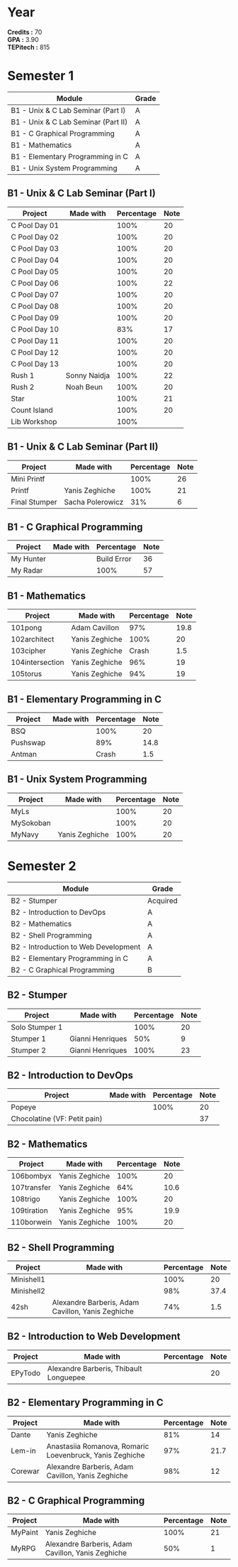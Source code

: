 # Year

**Credits :** 70  
**GPA :** 3.90  
**TEPitech :** 815

# Semester 1

| Module | Grade |
|--------|-------|
| B1 - Unix & C Lab Seminar (Part I) | A |
| B1 - Unix & C Lab Seminar (Part II) | A |
| B1 - C Graphical Programming | A |
| B1 - Mathematics | A |
| B1 - Elementary Programming in C | A |
| B1 - Unix System Programming | A |

## B1 - Unix & C Lab Seminar (Part I)

| Project | Made with | Percentage | Note |
|---------|-----------|------------|------|
| C Pool Day 01 | | 100% | 20 |
| C Pool Day 02 | | 100% | 20 |
| C Pool Day 03 | | 100% | 20 |
| C Pool Day 04 | | 100% | 20 |
| C Pool Day 05 | | 100% | 20 |
| C Pool Day 06 | | 100% | 22 |
| C Pool Day 07 | | 100% | 20 |
| C Pool Day 08 | | 100% | 20 |
| C Pool Day 09 | | 100% | 20 |
| C Pool Day 10 | | 83% | 17 |
| C Pool Day 11 | | 100% | 20 |
| C Pool Day 12 | | 100% | 20 |
| C Pool Day 13 | | 100% | 20 |
| Rush 1 | Sonny Naidja | 100% | 22 |
| Rush 2 | Noah Beun | 100% | 20 |
| Star | | 100% | 21 |
| Count Island | | 100% | 20 |
| Lib Workshop | | 100% | |

## B1 - Unix & C Lab Seminar (Part II)

| Project | Made with | Percentage | Note |
|---------|-----------|------------|------|
| Mini Printf | | 100% | 26 |
| Printf | Yanis Zeghiche | 100% | 21 |
| Final Stumper | Sacha Polerowicz | 31% | 6 |

## B1 - C Graphical Programming

| Project | Made with | Percentage | Note |
|---------|-----------|------------|------|
| My Hunter | | Build Error | 36 |
| My Radar | | 100% | 57 |

## B1 - Mathematics

| Project | Made with | Percentage | Note |
|---------|-----------|------------|------|
| 101pong | Adam Cavillon | 97% | 19.8 |
| 102architect | Yanis Zeghiche | 100% | 20 |
| 103cipher | Yanis Zeghiche | Crash | 1.5 |
| 104intersection | Yanis Zeghiche | 96% | 19 |
| 105torus | Yanis Zeghiche | 94% | 19 |

## B1 - Elementary Programming in C

| Project | Made with | Percentage | Note |
|---------|-----------|------------|------|
| BSQ | | 100% | 20 |
| Pushswap | | 89% | 14.8 |
| Antman | | Crash | 1.5 |

## B1 - Unix System Programming

| Project | Made with | Percentage | Note |
|---------|-----------|------------|------|
| MyLs | | 100% | 20 | 
| MySokoban | | 100% | 20 |
| MyNavy | Yanis Zeghiche | 100% | 20 |

# Semester 2

| Module | Grade |
|--------|-------|
| B2 - Stumper | Acquired |
| B2 - Introduction to DevOps | A |
| B2 - Mathematics | A |
| B2 - Shell Programming | A |
| B2 - Introduction to Web Development | A |
| B2 - Elementary Programming in C | A |
| B2 - C Graphical Programming | B |

## B2 - Stumper

| Project | Made with | Percentage | Note |
|---------|-----------|------------|------|
| Solo Stumper 1 | | 100% | 20 |
| Stumper 1 | Gianni Henriques | 50% | 9 |
| Stumper 2 | Gianni Henriques | 100% | 23 |

## B2 - Introduction to DevOps

| Project | Made with | Percentage | Note |
|---------|-----------|------------|------|
| Popeye | | 100% | 20 |
| Chocolatine (VF: Petit pain) | | | 37 |

## B2 - Mathematics

| Project | Made with | Percentage | Note |
|---------|-----------|------------|------|
| 106bombyx | Yanis Zeghiche | 100% | 20 |
| 107transfer | Yanis Zeghiche | 64% | 10.6 |
| 108trigo | Yanis Zeghiche | 100% | 20 |
| 109tiration | Yanis Zeghiche | 95% | 19.9 |
| 110borwein | Yanis Zeghiche | 100% | 20 |

## B2 - Shell Programming

| Project | Made with | Percentage | Note |
|---------|-----------|------------|------|
| Minishell1 | | 100% | 20 |
| Minishell2 | | 98% | 37.4 |
| 42sh | Alexandre Barberis, Adam Cavillon, Yanis Zeghiche | 74% | 1.5 |

## B2 - Introduction to Web Development

| Project | Made with | Percentage | Note |
|---------|-----------|------------|------|
| EPyTodo | Alexandre Barberis, Thibault Longuepee | | 20 |

## B2 - Elementary Programming in C

| Project | Made with | Percentage | Note |
|---------|-----------|------------|------|
| Dante | Yanis Zeghiche | 81% | 14 |
| Lem-in | Anastasiia Romanova, Romaric Loevenbruck, Yanis Zeghiche | 97% | 21.7 |
| Corewar | Alexandre Barberis, Adam Cavillon, Yanis Zeghiche | 98% | 12 |

## B2 - C Graphical Programming

| Project | Made with | Percentage | Note |
|---------|-----------|------------|------|
| MyPaint | Yanis Zeghiche | 100% | 21 |
| MyRPG | Alexandre Barberis, Adam Cavillon, Yanis Zeghiche | 50% | 1 |
